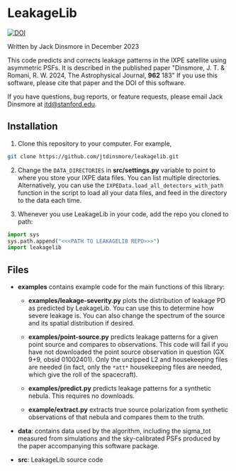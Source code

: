 # LeakageLib

[![DOI](https://zenodo.org/badge/721341641.svg)](https://zenodo.org/doi/10.5281/zenodo.10483297)

Written by Jack Dinsmore in December 2023

This code predicts and corrects leakage patterns in the IXPE satellite using asymmetric PSFs. It is described in the published paper "Dinsmore, J. T. & Romani, R. W. 2024, The Astrophysical Journal, **962** 183" If you use this software, please cite that paper and the DOI of this software.

If you have questions, bug reports, or feature requests, please email Jack Dinsmore at jtd@stanford.edu.

## Installation
1. Clone this repository to your computer. For example,
```sh
git clone https://github.com/jtdinsmore/leakagelib.git
```
2. Change the `DATA_DIRECTORIES` in **src/settings.py** variable to point to where you store your IXPE data files. You can list multiple directories. Alternatively, you can use the `IXPEData.load_all_detectors_with_path` function in the script to load all your data files, and feed in the directory to the data each time.

3. Whenever you use LeakageLib in your code, add the repo you cloned to path:
```Python
import sys
sys.path.append("<<<PATH TO LEAKAGELIB REPO>>>")
import leakagelib
```

## Files

- **examples** contains example code for the main functions of this library:
    - **examples/leakage-severity.py** plots the distribution of leakage PD as predicted by LeakageLib. You can use this to determine how severe leakage is. You can also change the spectrum of the source and its spatial distribution if desired.
    - **examples/point-source.py** predicts leakage patterns for a given point source and compares to observations. This code will fail if you have not downloaded the point source observation in question (GX 9+9, obsid 01002401). Only the unzipped L2 and housekeeping files are needed (in fact, only the `*att*` housekeeping files are needed, which give the roll of the spacecraft).

    - **examples/predict.py** predicts leakage patterns for a synthetic nebula. This requires no downloads.

    - **example/extract.py** extracts true source polarization from synthetic observations of that nebula and compares them to the truth.

- **data**: contains data used by the algorithm, including the sigma_tot measured from simulations and the sky-calibrated PSFs produced by the paper accompanying this software package.

- **src**: LeakageLib source code